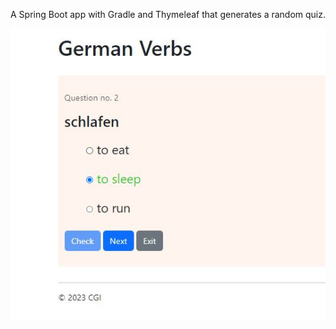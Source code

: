 A Spring Boot app with Gradle and Thymeleaf that generates a random quiz. 

![quiz](quiz-sample.jpg)

